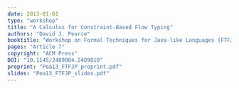 ```yaml
---
date: 2013-01-01
type: "workshop"
title: "A Calculus for Constraint-Based Flow Typing"
authors: "David J. Pearce"
booktitle: "Workshop on Formal Techniques for Java-like Languages (FTFJP)"
pages: "Article 7"
copyright: "ACM Press"
DOI: "10.1145/2489804.2489810"
preprint: "Pea13_FTFJP_preprint.pdf"
slides: "Pea13_FTFJP_slides.pdf"
---
```


